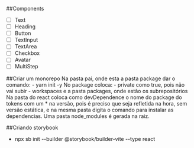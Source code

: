 ##Components

- [ ] Text
- [ ] Heading
- [ ] Button
- [ ] TextInput
- [ ] TextArea
- [ ] Checkbox
- [ ] Avatar
- [ ] MultiStep

##Criar um monorepo
Na pasta pai, onde esta a pasta package dar o comando:
    - yarn init -y
No package coloca:
    - private como true, pois não vai subir
    - workspaces e a pasta packages, onde estão os subrepositórios
Na pasta do react coloca como devDependence o nome do package do tokens com um * na versão, pois é preciso que seja refletida na hora, sem versão estática, e na mesma pasta digita o comando para instalar as dependencias. Uma pasta node_modules é gerada na raiz.

##Criando storybook
- npx sb init --builder @storybook/builder-vite --type react
